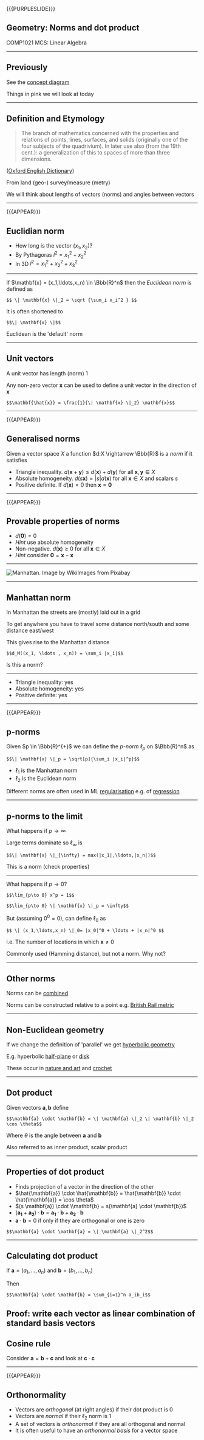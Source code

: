 {{{PURPLESLIDE}}}

## Geometry: Norms and dot product

COMP1021 MCS: Linear Algebra

---

## Previously

See the [concept diagram](https://github.com/stevenaeola/linalg_lectures/blob/48d4d2c75e300340c2b8fea43b8d6ff1160c4478/concepts.mmd)

Things in pink we will look at today

---
## Definition and Etymology

> The branch of mathematics concerned with the properties and relations of points, lines, surfaces, and solids (originally one of the four subjects of the quadrivium). In later use also (from the 19th cent.): a generalization of this to spaces of more than three dimensions. 

([Oxford English Dictionary](https://www.oed.com/view/Entry/77794))

From land (geo-) survey/measure (metry)

We will think about lengths of vectors (norms) and angles between vectors

---

{{{APPEAR}}}

## Euclidian norm

- How long is the vector $(x_1,x_2)$?
- By Pythagoras $l^2 = x_1^2 + x_2^2$
- In 3D $l^2 = x_1^2 + x_2^2 + x_3^2$

---

If $\mathbf{x} = (x_1,\ldots,x_n) \in \Bbb{R}^n$ then the _Euclidean norm_ is defined as

`$$ \| \mathbf{x} \|_2 = \sqrt {\sum_i x_i^2 } $$`

It is often shortened to 

`$$\| \mathbf{x} \|$$`

Euclidean is the 'default' norm

---

## Unit vectors

A unit vector has length (norm) 1

Any non-zero vector $\mathbf{x}$ can be used to define a unit vector in the direction of $\mathbf{x}$

`$$\mathbf{\hat{x}} = \frac{1}{\| \mathbf{x} \|_2} \mathbf{x}$$`

---

{{{APPEAR}}}

## Generalised norms

Given a vector space $X$ a function $d:X \rightarrow \Bbb{R}$ is a _norm_ if it satisfies
- Triangle inequality. $d(\mathbf{x} + \mathbf{y}) \leq d(\mathbf{x}) + d(\mathbf{y})$ for all $\mathbf{x},\mathbf{y} \in X$
- Absolute homogeneity. $d(s\mathbf{x}) = |s|d(\mathbf{x})$ for all $\mathbf{x} \in X$ and scalars $s$
- Positive definite. If $d(\mathbf{x}) = 0$ then $\mathbf{x} = \mathbf{0}$

---

{{{APPEAR}}}

## Provable properties of norms

- $d(\mathbf{0}) = 0$ 
- _Hint_ use absolute homogeneity
- Non-negative. $d(\mathbf{x}) \geq 0$ for all $\mathbf{x} \in X$ 
- _Hint_ consider $\mathbf{0} = \mathbf{x} - \mathbf{x}$

---

![Manhattan. Image by <a href="https://pixabay.com/users/wikiimages-1897/?utm_source=link-attribution&amp;utm_medium=referral&amp;utm_campaign=image&amp;utm_content=67474">WikiImages</a> from <a href="https://pixabay.com//?utm_source=link-attribution&amp;utm_medium=referral&amp;utm_campaign=image&amp;utm_content=67474">Pixabay</a>](manhattan.jpg)

---

## Manhattan norm

In Manhattan the streets are (mostly) laid out in a grid

To get anywhere you have to travel some distance north/south and some distance east/west

This gives rise to the Manhattan distance

`$$d_M((x_1, \ldots , x_n)) = \sum_i |x_i|$$`

Is this a norm?

---

- Triangle inequality: yes
- Absolute homogeneity: yes
- Positive definite: yes

---

{{{APPEAR}}}

## p-norms

Given $p \in \Bbb{R}^{+}$ we can define the _p-norm_ $\ell_p$ on $\Bbb{R}^n$ as

`$$\| \mathbf{x} \|_p = \sqrt[p]{\sum_i |x_i|^p}$$`

- $\ell_1$ is the Manhattan norm
- $\ell_2$ is the Euclidean norm

Different norms are often used in ML [regularisation](https://en.wikipedia.org/wiki/Regularization_(mathematics)) e.g. of [regression](https://en.wikipedia.org/wiki/Lasso_(statistics))

---
## p-norms to the limit

What happens if $p \rightarrow \infty$ 

Large terms dominate so $\ell_\infty$ is

`$$\| \mathbf{x} \|_{\infty} = max(|x_1|,\ldots,|x_n|)$$`

This is a norm (check properties)

---

What happens if $p \rightarrow 0$?

`$$\lim_{p\to 0} x^p = 1$$`

`$$\lim_{p\to 0} \| \mathbf{x} \|_p = \infty$$`

But (assuming $0^0=0$), can define $\ell_0$ as

`$$ \| (x_1,\ldots,x_n) \|_0= |x_0|^0 + \ldots + |x_n|^0 $$`

i.e. The number of locations in which $\mathbf{x} \neq 0$

Commonly used (Hamming distance), but not a norm. Why not?

---

## Other norms

Norms can be [combined](https://en.wikipedia.org/wiki/Norm_(mathematics)#Composite_norms)

Norms can be constructed relative to a point e.g. [British Rail metric](https://en.wikipedia.org/wiki/Metric_space#Miscellaneous_examples)

---

## Non-Euclidean geometry

If we change the definition of 'parallel' we get [hyperbolic geometry](https://en.wikipedia.org/wiki/Hyperbolic_geometry)

E.g. hyperbolic [half-plane](https://en.wikipedia.org/wiki/Poincar%C3%A9_half-plane_model) or [disk](https://en.wikipedia.org/wiki/Poincar%C3%A9_disk_model)

These occur in [nature and art](https://web.colby.edu/thegeometricviewpoint/author/aredhunt/) and [crochet](https://pi.math.cornell.edu/~dwh/papers/crochet/crochet.html)

---

## Dot product

Given vectors $\mathbf{a}, \mathbf{b}$ define

`$$\mathbf{a} \cdot \mathbf{b} = \| \mathbf{a} \|_2 \| \mathbf{b} \|_2 \cos \theta$$`

Where $\theta$ is the angle between $\mathbf{a}$ and $\mathbf{b}$

Also referred to as inner product, scalar product

---


## Properties of dot product

- Finds projection of a vector in the direction of the other
- $\hat{\mathbf{a}} \cdot \hat{\mathbf{b}} = \hat{\mathbf{b}} \cdot \hat{\mathbf{a}} = \cos \theta$
- $(s \mathbf{a}) \cdot \\mathbf{b} = s(\mathbf{a} \cdot \mathbf{b})$
- $(\mathbf{a_1} + \mathbf{a_2})\cdot \mathbf{b} = \mathbf{a_1} \cdot \mathbf{b} + \mathbf{a_2} \cdot \mathbf{b}$
- $\mathbf{a} \cdot \mathbf{b} = 0$ if only if they are orthogonal or one is zero

`$$\mathbf{a} \cdot \mathbf{a} = \| \mathbf{a} \|_2^2$$`

---

## Calculating dot product

If $\mathbf{a} = (a_1,\ldots,a_n)$ and $\mathbf{b} = (b_1,\ldots,b_n)$

Then 

`$$\mathbf{a} \cdot \mathbf{b} = \sum_{i=1}^n a_ib_i$$`

Proof: write each vector as linear combination of standard basis vectors
---

## Cosine rule

Consider $\mathbf{a} = \mathbf{b} + \mathbf{c}$ and look at $\mathbf{c} \cdot \mathbf{c}$

---

{{{APPEAR}}}

## Orthonormality

- Vectors are _orthogonal_ (at right angles) if their dot product is 0
- Vectors are _normal_ if their $\ell_2$ norm is 1
- A set of vectors is _orthonormal_ if they are all orthogonal and normal
- It is often useful to have an _orthonormal basis_ for a vector space

